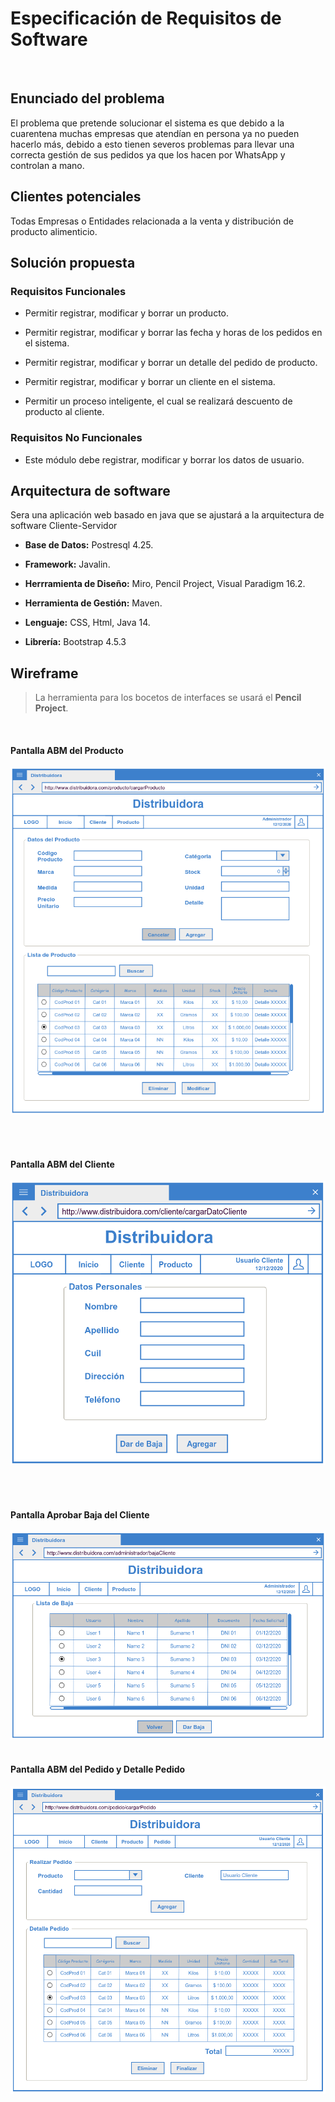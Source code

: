 
<h1> Especificación de Requisitos de Software </h1>
<br>
<h2> Enunciado del problema</h2>
<p>El problema  que pretende solucionar el sistema es que debido a la cuarentena muchas empresas que atendían en persona ya no pueden hacerlo más, debido a esto tienen severos problemas para llevar una correcta gestión de sus pedidos ya que los hacen por WhatsApp y controlan a mano.
</p>


<h2> Clientes potenciales</h2>
<p> Todas Empresas o Entidades relacionada a la venta y distribución de producto alimenticio.</p>
<h2> Solución propuesta</h2>

 <h3> Requisitos Funcionales</h3>
 <p>

 * Permitir registrar, modificar y borrar un producto.

 * Permitir registrar, modificar y borrar las fecha y horas de los pedidos en el sistema.

 * Permitir registrar, modificar y borrar un detalle del pedido de producto.

 * Permitir registrar, modificar y borrar un cliente en el sistema.

 * Permitir un proceso inteligente, el cual se realizará descuento de producto al cliente. </p>

 <h3>Requisitos No Funcionales </h3> <p>

 * Este módulo debe registrar, modificar y borrar los datos de usuario.
 
</p>
<h2> Arquitectura de software</h2>

<p>Sera una aplicación web basado en java que se ajustará a la arquitectura de software Cliente-Servidor</p>

* **Base de Datos:** Postresql 4.25.

* **Framework:** Javalin.

* **Herrramienta de Diseño:** Miro, Pencil Project, Visual Paradigm 16.2. 

* **Herramienta de Gestión:** Maven.

* **Lenguaje:** CSS, Html, Java 14.

* **Librería:** Bootstrap 4.5.3

<h2> Wireframe</h2>

>La herramienta para los bocetos de interfaces se usará el **Pencil Project**.
<br>

<h4>Pantalla ABM del Producto</h4>

![ABM Producto](Documentos/Wireframe/Producto.png "ABM del Producto")

<br><br>
<h4>Pantalla ABM del Cliente</h4>

![ABM Cliente](Documentos/Wireframe/Cliente.png "ABM del Cliente")

<br><br>
<h4>Pantalla Aprobar Baja del Cliente</h4>

![ABC Cliente](Documentos/Wireframe/BajaCliente.png "Aprobar Baja del Cliente")
<br><br>

<h4>Pantalla ABM del Pedido y Detalle Pedido</h4>

![ABM Pedido y Detalle Pedido](Documentos/Wireframe/Pedido&DetallePedido.png "ABM del Pedido y Detalle Pedido")

<br>
